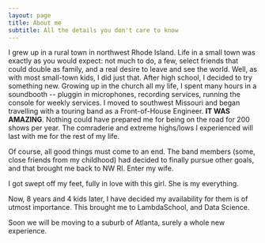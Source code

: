 ```yaml
---
layout: page
title: About me
subtitle: All the details you don't care to know
---
```


I grew up in a rural town in northwest Rhode Island. Life in a small town was exactly as you would expect: not much to do, a few, select friends that could double as family, and a real desire to leave and see the world.
Well, as with most small-town kids, I did just that.
After high school, I decided to try something new. Growing up in the church all my life, I spent many hours in a soundbooth -- pluggin in microphones, recording services, running the console for weekly services.
I moved to southwest Missouri and began travelling with a touring band as a Front-of-House Engineer. **IT WAS AMAZING**. Nothing could have prepared me for being on the road for 200 shows per year. The comraderie and extreme highs/lows I experienced will last with me for the rest of my life.

Of course, all good things must come to an end. The band members (some, close friends from my childhood) had decided to finally pursue other goals, and that brought me back to NW RI. Enter my wife.

I got swept off my feet, fully in love with this girl.
She is my everything.

Now, 8 years and 4 kids later, I have decided my availability for them is of utmost importance. This brought me to LambdaSchool, and Data Science.

Soon we will be moving to a suburb of Atlanta, surely a whole new experience.
